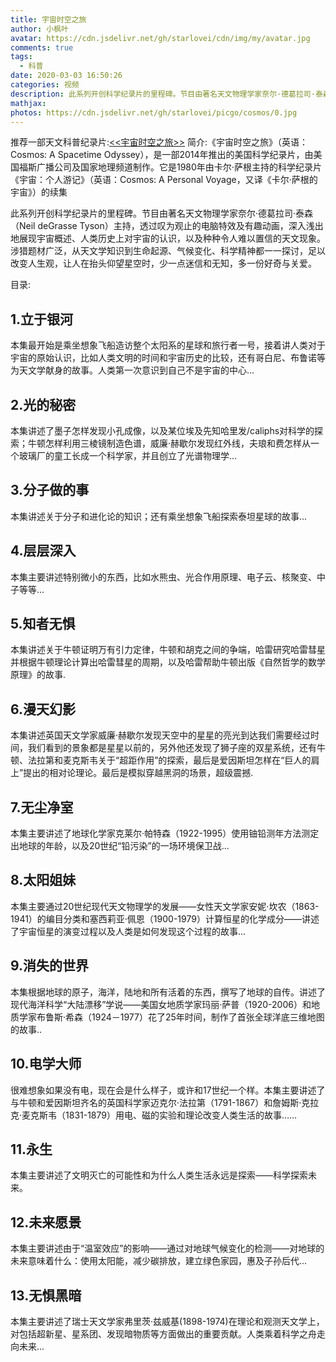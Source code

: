 ```yaml
---
title: 宇宙时空之旅
author: 小枫叶
avatar: https://cdn.jsdelivr.net/gh/starlovei/cdn/img/my/avatar.jpg
comments: true
tags:
  - 科普
date: 2020-03-03 16:50:26
categories: 视频
description: 此系列开创科学纪录片的里程碑。节目由著名天文物理学家奈尔·德葛拉司·泰森（Neil deGrasse Tyson）主持，透过叹为观止的电脑特效及有趣动画
mathjax:
photos: https://cdn.jsdelivr.net/gh/starlovei/picgo/cosmos/0.jpg
---
```

推荐一部天文科普纪录片:[<<宇宙时空之旅>>](http://open.163.com/newview/movie/courseintro?newurl=%2Fspecial%2Fopencourse%2Faspacetimeodyssey.html)
简介:《宇宙时空之旅》（英语：Cosmos: A Spacetime Odyssey），是一部2014年推出的美国科学纪录片，由美国福斯广播公司及国家地理频道制作。它是1980年由卡尔·萨根主持的科学纪录片《宇宙：个人游记》（英语：Cosmos: A Personal Voyage，又译《卡尔·萨根的宇宙》）的续集

此系列开创科学纪录片的里程碑。节目由著名天文物理学家奈尔·德葛拉司·泰森（Neil deGrasse Tyson）主持，透过叹为观止的电脑特效及有趣动画，深入浅出地展现宇宙概述、人类历史上对宇宙的认识，以及种种令人难以置信的天文现象。涉猎题材广泛，从天文学知识到生命起源、气候变化、科学精神都一一探讨，足以改变人生观，让人在抬头仰望星空时，少一点迷信和无知，多一份好奇与关爱。

目录:
## 1.立于银河
本集最开始是乘坐想象飞船造访整个太阳系的星球和旅行者一号，接着讲人类对于宇宙的原始认识，比如人类文明的时间和宇宙历史的比较，还有哥白尼、布鲁诺等为天文学献身的故事。人类第一次意识到自己不是宇宙的中心...

## 2.光的秘密
本集讲述了墨子怎样发现小孔成像，以及某位埃及先知哈里发/caliphs对科学的探索；牛顿怎样利用三棱镜制造色谱，威廉·赫歇尔发现红外线，夫琅和费怎样从一个玻璃厂的童工长成一个科学家，并且创立了光谱物理学...

## 3.分子做的事
本集讲述关于分子和进化论的知识；还有乘坐想象飞船探索泰坦星球的故事...

## 4.层层深入
本集主要讲述特别微小的东西，比如水熊虫、光合作用原理、电子云、核聚变、中子等等...

## 5.知者无惧
本集讲述关于牛顿证明万有引力定律，牛顿和胡克之间的争端，哈雷研究哈雷彗星并根据牛顿理论计算出哈雷彗星的周期，以及哈雷帮助牛顿出版《自然哲学的数学原理》的故事.

## 6.漫天幻影
本集讲述英国天文学家威廉·赫歇尔发现天空中的星星的亮光到达我们需要经过时间，我们看到的景象都是星星以前的，另外他还发现了狮子座的双星系统，还有牛顿、法拉第和麦克斯韦关于“超距作用”的探索，最后是爱因斯坦怎样在“巨人的肩上”提出的相对论理论。最后是模拟穿越黑洞的场景，超级震撼.

## 7.无尘净室
本集主要讲述了地球化学家克莱尔·帕特森（1922-1995）使用铀铅测年方法测定出地球的年龄，以及20世纪“铅污染”的一场环境保卫战...

## 8.太阳姐妹
本集主要通过20世纪现代天文物理学的发展——女性天文学家安妮·坎农（1863-1941）的编目分类和塞西莉亚·佩恩（1900-1979）计算恒星的化学成分——讲述了宇宙恒星的演变过程以及人类是如何发现这个过程的故事...

## 9.消失的世界
本集根据地球的原子，海洋，陆地和所有活着的东西，撰写了地球的自传。讲述了现代海洋科学“大陆漂移”学说——美国女地质学家玛丽·萨普（1920-2006）和地质学家布鲁斯·希森（1924－1977）花了25年时间，制作了首张全球洋底三维地图的故事..

## 10.电学大师
很难想象如果没有电，现在会是什么样子，或许和17世纪一个样。本集主要讲述了与牛顿和爱因斯坦齐名的英国科学家迈克尔·法拉第（1791-1867）和詹姆斯·克拉克·麦克斯韦（1831-1879）用电、磁的实验和理论改变人类生活的故事……

## 11.永生
本集主要讲述了文明灭亡的可能性和为什么人类生活永远是探索——科学探索未来。

## 12.未来愿景
本集主要讲述由于“温室效应”的影响——通过对地球气候变化的检测——对地球的未来意味着什么：使用太阳能，减少碳排放，建立绿色家园，惠及子孙后代...

## 13.无惧黑暗
本集主要讲述了瑞士天文学家弗里茨·兹威基(1898-1974)在理论和观测天文学上，对包括超新星、星系团、发现暗物质等方面做出的重要贡献。人类乘着科学之舟走向未来...